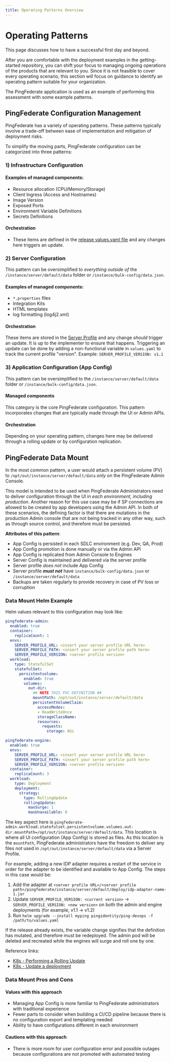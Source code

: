 ```yaml
---
title: Operating Patterns Overview
---
```

# Operating Patterns

This page discusses how to have a successful first day and beyond.

After you are comfortable with the deployment examples in the getting-started repository, you can shift your focus to managing ongoing operations of the products that are relevant to you. Since it is not feasible to cover every operating scenario, this section will focus on guidance to identify an operating pattern suitable for your organization.

The PingFederate application is used as an example of performing this assessment with some example patterns.

## PingFederate Configuration Management

PingFederate has a variety of operating patterns. These patterns typically involve a trade-off between ease of implementation and mitigation of deployment risks.

To simplify the moving parts, PingFederate configuration can be categorized into three patterns:

### 1) Infrastructure Configuration

#### Examples of managed components:
  -  Resource allocation (CPU/Memory/Storage)
  -  Client Ingress (Access and Hostnames)
  -  Image Version
  -  Exposed Ports
  -  Environment Variable Definitions
  -  Secrets Definitions

#### Orchestration
 - These items are defined in the [release values.yaml file](https://helm.sh/docs/chart_template_guide/values_files/) and any changes here triggers an update.

### 2) Server Configuration

This pattern can be oversimplified to _everything outside of_ the `/instance/server/default/data` folder or `/instance/bulk-config/data.json`.
#### Examples of managed components:

  - `*.properties` files
  - Integration Kits
  - HTML templates
  - log formatting (log4j2.xml)

#### Orchestration
These items are stored in the [Server Profile](../how-to/containerAnatomy.md) and any change _should_ trigger an update. It is up to the implementer to ensure that happens. Triggering an update can be done by adding a non-functional variable in `values.yaml` to track the current profile "version". Example: `SERVER_PROFILE_VERSION: v1.1`

### 3) Application Configuration (App Config)

This pattern can be oversimplified to the `/instance/server/default/data` folder or `/instance/bulk-config/data.json`.

#### Managed components

This category is the core PingFederate configuration. This pattern incorporates changes that are typically made through the UI or Admin APIs.

#### Orchestration
Depending on your operating pattern, changes here may be delivered through a rolling update or by configuration replication.

## PingFederate Data Mount

In the most common pattern, a user would attach a persistent volume (PV) to `/opt/out/instance/server/default/data` _only_ on the PingFederate Admin Console.

This model is intended to be used when PingFederate Administrators need to deliver configuration through the UI in _each environment, including production_. Another reason for this use case may be if SP connections are allowed to be created by app developers using the Admin API. In both of these scenarios, the defining factor is that there are mutations in the production Admin console that are not being tracked in any other way, such as through source control, and therefore must be persisted.

**Attributes of this pattern**:

- App Config is persisted in each SDLC environment (e.g. Dev, QA, Prod)
- App Config promotion is done manually or via the Admin API
- App Config is replicated from Admin Console to Engines
- Server Config is maintained and delivered via the server profile
- Server profile _does not_ include App Config
- Server profile **_must not_** have `instance/bulk-config/data.json` or `/instance/server/default/data`
- Backups are taken regularly to provide recovery in case of PV loss or corruption

### Data Mount Helm Example

Helm values relevant to this configuration may look like:

  ```yaml
  pingfederate-admin:
    enabled: true
    container:
      replicaCount: 1
    envs:
      SERVER_PROFILE_URL: <insert your server profile URL here>
      SERVER_PROFILE_PATH: <insert your server profile path here>
      SERVER_PROFILE_VERSION: <server profile version>
    workload:
      type: StatefulSet
      statefulSet:
        persistentvolume:
          enabled: true
          volumes:
            out-dir:
              ## NOTE THIS PVC DEFINITION ##
              mountPath: /opt/out/instance/server/default/data
              persistentVolumeClaim:
                accessModes:
                - ReadWriteOnce
                storageClassName:
                resources:
                  requests:
                    storage: 8Gi

  pingfederate-engine:
    enabled: true
    envs:
      SERVER_PROFILE_URL: <insert your server profile URL here>
      SERVER_PROFILE_PATH: <insert your server profile path here>
      SERVER_PROFILE_VERSION: <server profile version>
    container:
      replicaCount: 3
    workload:
      type: Deployment
      deployment:
        strategy:
          type: RollingUpdate
          rollingUpdate:
            maxSurge: 1
            maxUnavailable: 0
  ```

The key aspect here is `pingfederate-admin.workload.statefulset.persistentvolume.volumes.out-dir.mountPath=/opt/out/instance/server/default/data`. This location is where all UI configuration (App Config) is stored as files. As this location is the `mountPath`, PingFederate administrators have the freedom to deliver any files _not_ used in `/opt/out/instance/server/default/data` via a Server Profile.

For example, adding a new IDP adapter requires a restart of the service in order for the adapter to be identified and available to App Config. The steps in this case would be:

1. Add the adapter at `<server profile URL>/<server profile path>/pingfederate/instance/server/default/deploy/idp-adapter-name-1.jar`
1. Update `SERVER_PROFILE_VERSION: <current version>` -> `SERVER_PROFILE_VERSION: <new version>` on both the admin and engine deployments (for example, v1.1 -> v1.2)
1. Run `helm upgrade --install myping pingidentity/ping-devops -f /path/to/values.yaml`

If the release already exists, the variable change signifies that the definition has mutated, and therefore must be redeployed. The admin pod will be deleted and recreated while the engines will surge and roll one by one.

Reference links:

- [K8s - Performing a Rolling Update](https://kubernetes.io/docs/tutorials/kubernetes-basics/update/update-intro/)
- [K8s - Update a deployment](https://kubernetes.io/docs/concepts/workloads/controllers/deployment/#updating-a-deployment)

### Data Mount Pros and Cons

#### Values with this approach

- Managing App Config is more familiar to PingFederate administrators with traditional experience
- Fewer parts to consider when building a CI/CD pipeline because there is no configuration export and templating needed
- Ability to have configurations different in each environment

#### Cautions with this approach

- There is more room for user configuration error and possible outages because configurations are not promoted with automated testing
